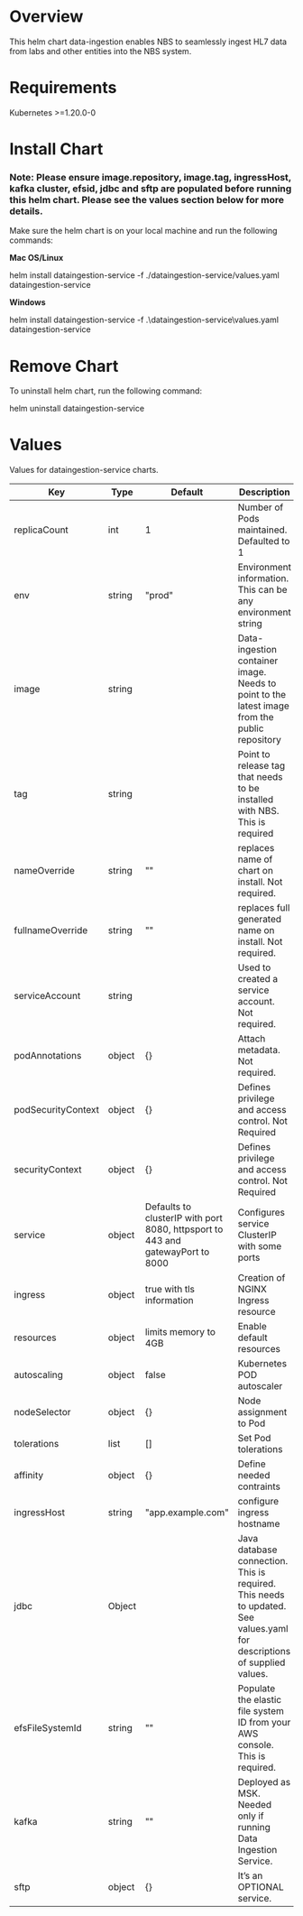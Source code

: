 # Overview
This helm chart data-ingestion enables NBS to seamlessly ingest HL7 data from labs and other entities into the NBS system.

# Requirements
Kubernetes >=1.20.0-0


# Install Chart
### Note: Please ensure image.repository, image.tag, ingressHost, kafka cluster, efsid, jdbc and sftp are populated before running this helm chart.  Please see the values section below for more details.  

Make sure the helm chart is on your local machine and run the following commands:

**Mac OS/Linux**

helm install dataingestion-service -f ./dataingestion-service/values.yaml dataingestion-service

**Windows**

helm install dataingestion-service -f .\dataingestion-service\values.yaml dataingestion-service

# Remove Chart
To uninstall helm chart, run the following command:

helm uninstall dataingestion-service

# Values
Values for dataingestion-service charts.

| Key | Type | Default | Description | Required |
| -------------- | -------------- | -------------- | -------------- | -------------- |
| replicaCount        | int    | 1                                                                              | Number of Pods maintained. Defaulted to 1                                                                                          | N            |
| env                 | string | "prod"                                                                         | Environment information. This can be any environment string                                                                        | N            |
| image               | string |                                                                                | Data-ingestion container image. Needs to point to the latest image from the public repository                               | N            |
| tag                 | string |                                                                                | Point to release tag that needs to be installed with NBS. This is required                                                         | N            |
| nameOverride        | string | ""                                                                             | replaces name of chart on install. Not required.                                                                                   | N            |
| fullnameOverride    | string | ""                                                                             | replaces full generated name on install. Not required.                                                                             | N            |
| serviceAccount      | string |                                                                                | Used to created a service account. Not required.                                                                                   | N            |
| podAnnotations      | object | {}                                                                             | Attach metadata. Not required.                                                                                                     | N            |
| podSecurityContext  | object | {}                                                                             | Defines privilege and access control. Not Required                                                                                 | N            |
| securityContext     | object | {}                                                                             | Defines privilege and access control. Not Required                                                                                 | N            |
| service             | object | Defaults to clusterIP with port 8080, httpsport to 443 and gatewayPort to 8000 | Configures service ClusterIP with some ports                                                                                       | N            |
| ingress             | object | true with tls information                                                      | Creation of NGINX Ingress resource                                                                                                 | N            |
| resources           | object | limits memory to 4GB                                                           | Enable default resources                                                                                                           | N            |
| autoscaling         | object | false                                                                          | Kubernetes POD autoscaler                                                                                                          | N            |
| nodeSelector        | object | {}                                                                             | Node assignment to Pod                                                                                                             | N            |
| tolerations         | list   | []                                                                             | Set Pod tolerations                                                                                                                | N            |
| affinity            | object | {}                                                                             | Define needed contraints                                                                                                           | N            |
| ingressHost         | string | "app.example.com"                                                              | configure ingress hostname                                                                                                         | N            |
| jdbc                | Object |                                                                                | Java database connection. This is required. This needs to updated. See values.yaml for descriptions of supplied values.        | Y            |
| efsFileSystemId     | string | ""                                                                             | Populate the elastic file system ID from your AWS console. This is required.                                                  | Y            |
| kafka               | string | ""                                                                             | Deployed as MSK. Needed only if running Data Ingestion Service.                                                                   | Y            |
| sftp                | object | {}                                                                             | It’s an OPTIONAL service.                                                                                                         | Y            |